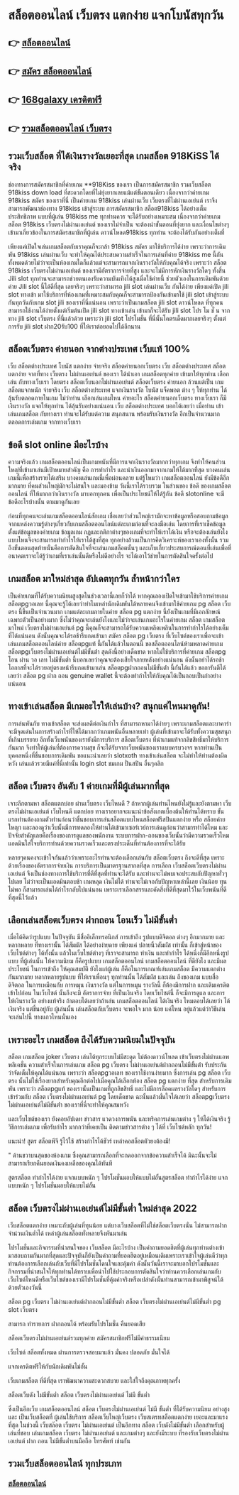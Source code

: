 # สล็อตออนไลน์ เว็บตรง แตกง่าย แจกโบนัสทุกวัน

## 👉 [สล็อตออนไลน์](https://bit.ly/3fKDprD)
## 👉 [สมัคร สล็อตออนไลน์](https://bit.ly/3fKDprD)
## 👉 [168galaxy เครดิตฟรี](https://bit.ly/3fKDprD)
## 👉 [รวมสล็อตออนไลน์ เว็บตรง](https://bit.ly/3fKDprD)

## รวมเว็บสล็อต ที่ได้เงินรางวัลเยอะที่สุด เกมสล็อต 918KiSS ได้จริง

ช่องทางการสมัครสมาชิกที่ค่ายเกม **918Kiss ของเรา เป็นการสมัครสมาชิก รวมเว็บสล็อต 918kiss down load ที่สะดวกโดยที่ไม่ยุ่งยากเลยแม้แต่ขั้นตอนเดียว เนื่องจากว่าค่ายเกม 918kiss สมัคร ของเราที่นี่ เป็นค่ายเกม 918kiss เล่นผ่านเว็บ เว็บตรงที่ไม่ผ่านเอเย่นต์ เราจึงสามารถพัฒนาช่องทาง 918kiss เข้าสู่ระบบ การสมัครสมาชิก สล็อต918kiss ได้อย่างเต็มประสิทธิภาพ แบบที่ผู้เล่น 918kiss me ทุกท่านควร จะได้รับอย่างเหมาะสม เนื่องจากว่าค่ายเกม สล็อต 918kiss เว็บตรงไม่ผ่านเอเย่นต์ ของเราไม่จำเป็น จะต้องนำขั้นตอนที่ยุ่งยาก และเงื่อนไขต่างๆ เข้ามาเกี่ยวข้องในการสมัครสมาชิกที่ผู้เล่น ดาวน์โหลด918kiss ทุกท่าน จะต้องได้รับกันอย่างเต็มที่


เพียงแค่เปิดใจเล่นเกมสล็อตกับเราคุณก็จะกล้า 918kiss สมัคร มาใช้บริการได้ง่าย เพราะว่าการเดิมพัน 918kiss เล่นผ่านเว็บ จะทำให้คุณได้ประสบความสำเร็จในการเล่นที่ค่าย 918kiss me นี้กันทั้งหมดด้วยไม่ว่าจะเป็นห้องเกมใดก็แล้วแต่จะสามารถแจกเงินรางวัลให้กับคุณได้จริง เพราะว่า สล็อต 918kiss เว็บตรงไม่ผ่านเอเย่นต์ ของเรามีอัตราการจ่ายที่สูง และจะไม่มีการหักเงินรางวัลใดๆ ทั้งสิ้น Jili slot ทุกท่านจะสามารถช่วยตนเองรับความบันเทิงได้สูงเมื่อใช้ค่ายนี้ ช่วยตัวเองในการเดิมพันด้วยค่าย Jili slot นี้ได้ดีที่สุด เลยจริงๆ เพราะว่าสามารถ jili slot เล่นผ่านเว็บ กันได้ง่าย เพียงแค่เปิด jili slot ทางเข้า มาใช้บริการที่ห้องเกมที่เหมาะสมกับคุณก็จะสามารถป้องกันเข้ามาใช้ jili slot เข้าสู่ระบบ กันทุกวันกับเกม slot jili ของเราที่นี่แน่นอน เพราะว่าเป็นเกมสล็อต jili slot ดาวน์โหลด ที่ทุกคนสามารถใช้งานได้ง่ายตั้งแต่เริ่มต้นเปิด jili slot ทางเข้าเล่น เข้ามาก็จะได้รับ jili slot โปร โม ชั่ น จากทาง jili slot เว็บตรง ที่นี่แล้วด้วย เพราะว่า jili slot โปรโมชั่น ที่นี่นั้นโคตรเด็ดมากเลยจริงๆ ตั้งแต่การรับ jili slot ฝาก20รับ100 ที่ให้เราต่อยอดไปได้อีกนาน

## สล็อตเว็บตรง ค่ายนอก จากต่างประเทศ เว็บแท้ 100%

เว็บ สล็อตต่างประเทศ โบนัส แตกง่าย จ่ายจริง สล็อตค่ายนอกเว็บตรง เว็บ สล็อตต่างประเทศ สล็อตแตกง่าย จากที่ทาง เว็บตรง ไม่ผ่านเอเย่นต์ ของเรา ได้นำเอา เกมสล็อตทุกค่าย เข้ามาให้ทุกท่าน เลือกเล่น กับทางเว็บเรา โดยตรง สล็อตเว็บนอกไม่ผ่านเอเย่นต์ สล็อตเว็บตรง ค่ายนอก ล้วนแต่เป็น เกมสล็อตแจกหนัก จ่ายจริง เว็บ สล็อตต่างประเทศ แจกเงินรางวัล โบนัส แจ็คพอต ต่าง ๆ ให้ทุกท่าน ได้ลุ้นรับตลอดภายในเกม ไม่ว่าท่าน เลือกเล่นเกมไหน ค่ายอะไร สล็อตค่ายนอกเว็บตรง ทางเว็บเรา ก็มีเงินรางวัล แจกให้ทุกท่าน ได้ลุ้นรับอย่างแน่นอน เว็บ สล็อตต่างประเทศ บอกได้เลยว่า เมื่อท่าน เข้าเล่นเกมสล็อต กับทางเรา ท่านจะได้รับแต่ความ สนุกสนาน พร้อมรับเงินรางวัล อีกเป็นจำนวนมาก ตลอดการเล่นเกม จากทางเว็บเรา

## ข้อดี slot online มีอะไรบ้าง

ความจริงแล้ว เกมสล็อตออนไลน์เป็นเกมพนันที่มีการแจกเงินรางวัลมากกว่าทุกเกม จึงทำให้คนส่วนใหญ่ที่เข้ามาเล่นมีเป้าหมายสำคัญ คือ การทำกำไร และนำเงินออกมาจากเกมให้ได้มากที่สุด บางคนเล่นเกมนี้เพื่อสร้างรายได้เสริม บางคนเล่นเกมนี้เพื่อผ่อนคลาย แต่รู้ไหมว่า เกมสล็อตออนไลน์ ยังมีข้อดีอีกมากมาย ที่คนส่วนใหญ่มักจะไม่สนใจ และมองข้าม วันนี้เราได้รวบรวม ในส่วนของ ข้อดี ของเกมสล็อตออนไลน์ ที่ให้มากกว่าเงินรางวัล มาบอกทุกคน เพื่อเป็นประโยชน์ให้ได้รู้กัน ข้อดี slotonline จะมีข้อดีอะไรบ้างนั้น ตามมาดูกันเลย

ก่อนที่ทุกคนจะเล่นเกมสล็อตออนไลน์สักเกม เชื่อเลยว่าส่วนใหญ่เรามักจะหาข้อมูลหรือสอบถามข้อมูลจากแหล่งความรู้ต่างๆเกี่ยวกับเกมสล็อตออนไลน์แต่ละเกมก่อนที่จะลงมือเล่น โดยการที่เราเช็คข้อมูลตั้งแต่ข้อมูลของค่ายเกม ข้อมูลเกม กฏและกติกาต่างๆของเกมที่จะทำให้เราได้เงิน หรือจะต้องเล่นยังไงแบบไหนจึงจะสามารถทำกำไรให้เราได้สูงที่สุด ทุกอย่างล้วนเป็นการคิดวิเคราะห์ของเราเองทั้งนั้น รวมถึงขั้นตอนสุดท้ายนั่นคือการตัดสินใจที่จะเล่นเกมสล็อตนั้นๆ และเก็บเกี่ยวประสบการณ์ตอนที่เล่นเพื่อที่อนาคตเราจะได้รู้ว่าเกมที่เราเล่นนั้นดีหรือไม่ดีอย่างไร จะได้เอาไว้ช่ายในการตัดสินใจครั้งต่อไป


##  เกมสล็อต มาใหม่ล่าสุด อัปเดตทุกวัน ล้ำหน้ากว่าใคร

เป็นค่ายเกมที่ได้รับความนิยมสูงสุดในช่วงเวลานี้เลยก็ว่าได้ หากคุณลองเปิดใจเข้ามาใช้บริการค่ายเกม สล็อตpgวอเลท นี้คุณจะรู้ได้เลยว่าทำไมเหล่านักเดิมพันได้หลายคนจึงเข้ามาใช้ค่ายเกม pg สล็อต เว็บตรง นี้ขึ้นเป็นจำนวนมาก เกมแต่ละเกมภายในค่าย สล็อต pg แตกง่าย นี้ยังเป็นเกมที่มีเอกลักษณ์เฉพาะตัวเป็นอย่างมาก ซึ่งไม่ว่าคุณจะเล่นยังไงและไม่ว่าจะเล่นเกมอะไรในค่ายเกม สล็อต เกมสล็อต มาใหม่ เว็บตรงไม่ผ่านเอเย่นต์ pg นี้คุณก็จะสามารถได้รับความเพลิดเพลินในการทำกำไรได้อย่างเต็มที่ได้แน่นอน ดังนั้นคุณจะได้รอช้ารีบกดเข้ามา สมัคร สล็อต pg เว็บตรง ที่เว็บไซต์ของเราเพื่อจะเข้าเล่นเกมสล็อตออนไลน์ค่าย สล็อตpgแท้ นี้กันได้แล้วในตอนนี้ ขอสล็อตออนไลน์ห้ามพลาดค่ายเกม สล็อตpgเว็บตรงไม่ผ่านเอเย่นต์ไม่มีขั้นต่ํา สุดดังนี้อย่างเด็ดขาด หากไม่ใช้บริการที่ค่ายเกม สล็อตpg โอน ผ่าน วอ เลท ไม่มีขั้นต่ำ นี้บอกเลยว่าคุณจะต้องเสียใจภายหลังอย่างแน่นอน ดังนั้นอย่าได้รอช้าโอกาสที่จะได้รวยอยู่ตรงหน้ารีบกดเข้ามาเล่น สล็อตpgฝากถอนไม่มีขั้นต่ํา นี้กันได้แล้ว ขอการันตีได้เลยว่า สล็อต pg ฝาก ถอน genuine wallet นี้จะต้องทำกำไรให้กับคุณได้เป็นกอบเป็นกำอย่างแน่นอน


## ทางเข้าเล่นสล็อต มีเกมอะไรให้เล่นบ้าง? สนุกแค่ไหนมาดูกัน!

การเล่นพันกับ ทางเข้าสล็อต จะส่งผลดีต่อเงินกำไร ที่สามารถหามาได้ง่ายๆ เพราะเกมสล็อตและบาคาร่า จะมีจุดเด่นในการสร้างกำไรที่ให้ได้มากกว่าเกมพนันอื่นหลายเท่า ผู้เล่นที่เข้ามาจะได้รับทั้งความสุขสนุกที่เกินบรรยาย อีกทั้งเว็บพนันของเรายังมีการบริการ สล็อตเว็บตรง ที่นำเกมแท้จากลิขสิทธิ์มาให้บริการกันมาก จึงทำให้ผู้เล่นที่ต้องการความสุข ก็จะได้รับจากเว็บพนันของเราแบบครบวงจร หากท่านเป็นบุคคลหนึ่งที่ชื่นชอบการเดิมพัน ขอแนะนำเลยว่า slotxoth ทางเข้าเล่นสล็อต จะไม่ทำให้ท่านต้องผิดหวัง เล่นแล้วรวยมีแค่ที่นี่เท่านั้น login slot ชมเกม ปั่นสปิน อื่นๆคลิก


## สล็อต เว็บตรง อันดับ 1 ค่ายเกมที่มีผู้เล่นมากที่สุด

เจาะลึกตามหา สล็อตแตกบ่อย ผ่านเว็บตรง เว็บไหนดี ? ถ้าหากผู้เล่นท่านไหนยังไม่รู้และยังตามหา เว็บตรงไม่ผ่านเอเย่นต์ เว็บไหนดี แตกบ่อย ทางเราอยากจะแนะนำข้อสังเกตเบื้องต้นให้ท่านได้ทราบ ขั้นแรกท่านต้องถามตัวท่านก่อนว่าชื่นชอบการเล่นสล็อตแบบไหนสล็อตฟรีสปินแตกง่าย หรือ สล็อยค่ายใหญา และลองดูว่าเว็บนั้นมีการทดลองให้ท่านได้เข้ามาเซอร์เวย์การเล่นดูก่อนว่าสามารทำได้ไหม และปัจจัยสำคัญเลยคือเรื่องของการดูแลของพนักงาน ระบบการฝาก-ถอนของเว็บนั้นว่ามีความรวดเร็วไหม แอดมินใส่ใจบริการท่านด้วยความรวดเร็วและตรงประเด็นที่ท่านต้องการที่จะได้รับ

หลายๆคนคงจะเข้าใจกันแล้วว่าเพราะอะไรท่านจะต้องเลือกเล่นกับ สล็อตเว็บตรง ถึงจะดีที่สุด เพราะด้วยเรื่องของอัตราการจ่ายเงิน การบริการเป็นมาตรฐานสากลที่สุด การเลือก เว็บสล็อตเว็บตรงไม่ผ่านเอเย่นต์ จึงเป็นช่องทางการใช้บริการที่ดีที่สุดที่ท่านจะได้รับ และท่านจะไม่พบเจอประสบกับปัญหาทั่วๆไปเลย ไม่ว่าจะเป็นแอดมินตอบช้า เกมหลุด เงินไม่ได้ ท่านจะไม่เจอกับปัญหาเหล่านี้เลย เงินน้อย ทุนไม่พอ ก็สามารถเล่นได้กำไรกลับไปแน่นอน เพราะเราเลือกสรรและคัดสิ่งที่ดีที่สุดมาไว้ในเว็บพนันที่ดีที่สุดนี้ไว้แล้ว

## เลือกเล่นสล็อตเว็บตรง ฝากถอน โอนเร็ว ไม่มีขั้นต่ำ


เมื่อได้คิดว่ารูปแบบ ในปัจจุบัน มีสื่ออิเล็กทรอนิกส์ การเข้าถึง รูปแบบดิจิตอล ต่างๆ อีกมากมาย และหลากหลาย ที่ทางเรานั้น ได้สัมผัส ได้อย่างง่ายดาย เพียงแค่ ปลายนิ้วสัมผัส เท่านั้น ก็เข้าสู่หน้าของเว็บไซต์ต่างๆ ได้ทั้งนั้น แล้วในเว็บไซต์ต่างๆ ที่เราจะสามารถ ทำเงิน และทำกำไร ได้หนึ่งก็มีอีกหนึ่งรูปแบบ ที่ผู้เล่นนั้น ให้ความนิยม ก็คือรูปแบบ เกมสล็อตออนไลน์ เกมสล็อตออนไลน์ ที่ดียังไง และมีผลประโยชน์ ในการเข้าถึง ให้คุณสมบัติ ยังไงแก่ผู้เล่น ก็คือในการเกณฑ์เล่นเกมสล็อต มีความแตกต่าง กันมากมาย หลากหลายรูปแบบ ที่ให้เราเพื่อนๆ ทุกท่านนั้น ได้สัมผัส และเล่น ถึงของเกม แบบสื่อดิจิตอล ในการเหมือนกับ การหมุน เงินรางวัล แต่ในการหมุน รางวัลนี้ ก็ต้องมีการฝาก และเติมเครดิต เข้าไปก่อน ในเว็บไซต์ นั้นถึงจะมี อัตราการจ่าย ที่เป็นเงินจริง โดยเว็บไซต์นี้ ก็จะมีการดูแล และการ ให้เงินรางวัล อย่างแท้จริง ถ้าตอบได้เลยว่าถ้าเล่น เกมสล็อตออนไลน์ ได้เงินจริง ไหมตอบได้เลยว่า ได้เงินจริง แต่ขึ้นอยู่กับ ผู้เล่นนั้น เล่นสล็อตกับเว็บตรง จะพอใจ มาก น้อย แค่ไหน อยู่แล้วแต่ว่าวิธีเล่น จะเล่นไปนี้ ทางแถวไหนนั่นเอง


##  เพราะอะไร เกมสล็อต ถึงได้รับความนิยมในปัจจุบัน

สล็อต เกมสล็อต joker เว็บตรง เล่นได้ทุกระบบไม่มีสะดุด ไม่ต้องดาวน์โหลด เข้าเว็บตรงไม่ผ่านแอพพลิเคชั่น  ความสำเร็จในการเล่นเกม สล็อต pg เว็บตรง ไม่ผ่านเอเย่นต์ฝากถอนไม่มีขั้นต่ํา รับประกันว่าจัดเต็มให้คุณได้แน่นอน เพราะว่า สล็อตpgวอเลท ของเราใช้งานง่ายมาก ซึ่งการเล่น pg สล็อต เว็บตรง นั้นไม่ใช่เรื่องยากสำหรับคุณอีกต่อไปเมื่อคุณได้เลือกห้อง สล็อต pg แตกง่าย ที่สุด สำหรับการเดิมพัน เพราะว่า สล็อตpgแท้ ของเรานั้นเป็นเกมที่ถูกลิขสิทธิ์ และไม่มีการล็อคผลรางวัลใดๆ สำหรับการเข้าร่วมกับ สล็อต เว็บตรงไม่ผ่านเอเย่นต์ pg โดยเด็ดขาด ฉะนั้นแล้วมั่นใจได้เลยว่า สล็อตpgเว็บตรงไม่ผ่านเอเย่นต์ไม่มีขั้นต่ํา ของเราที่นี่จะทำให้คุณสมหวัง

และเว็บไซต์ของเรา ยังคอยอัปเดท ข่าวสาร แวดวงการพนัน และทริคการเล่นเกมต่าง ๆ ให้ได้เงินจริง รู้วิธีการเล่นเกม เพื่อรับกำไร มากกว่าที่เคยเป็น ติดตามข่าวสารต่าง ๆ ได้ที่ เว็บไซต์หลัก ทุกวัน!

แนะนำ! สูตร สล็อตพีจี รู้ไว้ใช้ สร้างกำไรได้ชัวร์ เหล่าคอสล็อตตัวยงต้องมี!

" ด้านขวาบนสุดของห้องเกม ซึ่งคุณสามารถเลือกที่จะกดออกจากข้อความสำเร็จได้ มิฉะนั้นจะไม่สามารถเรียกคืนยอดเงินคงเหลือของคุณได้ทันที

สูตรสล็อต ทำกำไรได้ง่าย แจกแบบหนัก ๆ โปรโมชั่นมอบให้แบบไม่อั้นสูตรสล็อต ทำกำไรได้ง่าย แจกแบบหนัก ๆ โปรโมชั่นมอบให้แบบไม่อั้น


##  สล็อต เว็บตรงไม่ผ่านเอเย่นต์ไม่มีขั้นต่ำ ใหม่ล่าสุด 2022

เว็บสล็อตแตกง่าย เหมาะกับผู้เล่นที่ทุนน้อย แต่บางเว็บสล็อตที่ไม่ใช่สล็อตเว็บตรงนั่น ไม่สามารถฝากจำน่วนเงินต่ำได้ เหล่าผู้เล่นสล็อตทั่งหลายจึงหันมาเล่น

โปรโมชั่นและกิจกรรมที่น่าสนใจของ เว็บสล็อต มีอะไรบ้าง เป็นคำถามยอดฮิตที่ผู้เล่นทุกท่านต่างเข้ามาสอบถามกันมากที่สุดและปัจจุบันก็ยังเป็นคำถามที่ยอดฮิตอยู่เหมือนเดิมเพราะเราเข้าใจผู้เล่นดีว่าทุกท่านต้องการเลือกเล่นกับเว็บที่มีโปรโมชั่นโดนใจและคุ้มค่า ดังนั้นวันนี้เราจะมาบอกโปรโมชั่นและกิจกรรมที่น่าสนใจให้ทุกท่านได้ทราบเพื่อนำไปใช้ประกอบการตัดสินใจว่าท่านควรเลือกเล่นเกมกับเว็บไซต์ไหนดีหรือเว็บไซต์ของเรามีโปรโมชั่นที่คุ้มค่าจริงหรือเปล่าดังนั้นท่านสามารถเข้ามาพิสูจน์ได้ด้วยตัวเองวันนี้

สล็อต pg เว็บตรง ไม่ผ่านเอเย่นต์ฝากถอนไม่มีขั้นต่ำ สล็อต เว็บตรงไม่ผ่านเอเย่นต์ไม่มีขั้นต่ำ pg slot เว็บตรง

สามารถ ทำรายการ ฝากถอนได้ พร้อมรับโปรโมชั่น คืนยอดเสีย

สล็อตเว็บตรงไม่ผ่านเอเย่นต์รวมทุกค่าย สมัครสมาชิกฟรีไม่มีค่าธรรมเนียม

เว็บไซต์ สล็อตทั้งหมด ผ่านการตรวจสอบมาแล้ว มั่นคง ปลอดภัย มั่นใจได้

แจกเครดิตฟรีให้กับนักเดิมพันไม่อั้น

เว็บเกมสล็อต ที่ดีที่สุด เราพัฒนาความสะดวกสบาย และใส่ใจถึงคุณภาพทุกครั้ง

สล็อตเว็บดัง ไม่มีขั้นต่ำ สล็อต เว็บตรงไม่ผ่านเอเย่นต์ ไม่มี ขั้นต่ำ

ซึ่งเป็นอีกเว็บ เกมสล็อตออนไลน์ สล็อต เว็บตรงไม่ผ่านเอเย่นต์ ไม่มี ขั้นต่ำ ที่ได้รับความนิยม อย่างสูงและ เป็นเว็บสล็อตที่ ผู้เล่นใช้บริการ สล็อตเว็บใหญ่เว็บตรง เว็บสเตรทสล็อตแตกง่าย เยอะและมาแรงที่สุด ในช่วงนี้ เว็บสล๊อต เว็บตรง ไม่ผ่านเอเย่นต์ เป็นอีกทาง สล็อต เว็บดังไม่มีขั้นต่ำ เลือกสำหรับผู้เล่นที่ชอบ เล่นเกมสล็อต เว็บตรง ไม่ผ่านเอเย่นต์ และเกมต่างๆ และยังมีระบบ ที่รองรับเว็บตรงไม่ผ่าน เอเย่นต์ ฝาก ถอน ไม่มีขั้นต่ำบนมือถือ โทรศัพท์ เช่นกัน


## รวมเว็บสล็อตออนไลน์ ทุกประเภท

### [สล็อตออนไลน์](https://atom.io/themes/)
